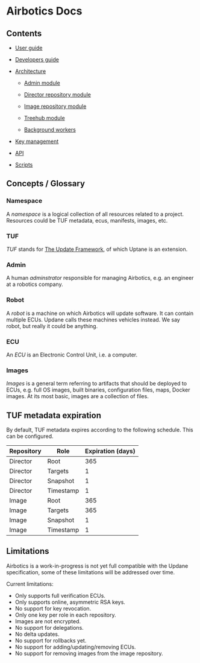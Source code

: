 # Airbotics Docs


## Contents

- [User guide](user-guide.md)

- [Developers guide](developers-guide.md)

- [Architecture](architecture.md)

    - [Admin module](modules/admin.md)

    - [Director repository module](modules/director-repository.md)

    - [Image repository module](modules/image-repository.md)

    - [Treehub module](modules/treehub.md)

    - [Background workers](modules/background-workers.md)

- [Key management](key-management.md)

- [API](api.md)
- [Scripts](scripts.md)


## Concepts / Glossary

### Namespace

A _namespace_ is a logical collection of all resources related to a project. Resources could be TUF metadata, ecus, manifests, images, etc.

### TUF

_TUF_ stands for [The Update Framework](https://theupdateframework.com/), of which Uptane is an extension.

### Admin

A human _adminstrator_ responsible for managing Airbotics, e.g. an engineer at a robotics company.

### Robot

A _robot_ is a machine on which Airbotics will update software. It can contain multiple ECUs. Updane calls these machines vehicles instead. We say robot, but really it could be anything.

### ECU

An _ECU_ is an Electronic Control Unit, i.e. a computer.

### Images

_Images_ is a general term referring to artifacts that should be deployed to ECUs, e.g. full OS images, built binaries, configuration files, maps, Docker images. At its most basic, images are a collection of files.


## TUF metadata expiration

By default, TUF metadata expires according to the following schedule. This can be configured.

| Repository | Role      | Expiration (days) |
| ---------- | --------- | ----------------- |
| Director   | Root      | 365               |
| Director   | Targets   | 1                 |
| Director   | Snapshot  | 1                 |
| Director   | Timestamp | 1                 |
| Image      | Root      | 365               |
| Image      | Targets   | 365               |
| Image      | Snapshot  | 1                 |
| Image      | Timestamp | 1                 |


## Limitations

Airbotics is a work-in-progress is not yet full compatible with the Updane specification, some of these limitations will be addressed over time. 

Current limitations:
- Only supports full verification ECUs.
- Only supports online, asymmetric RSA keys.
- No support for key revocation.
- Only one key per role in each repository.
- Images are not encrypted.
- No support for delegations.
- No delta updates.
- No support for rollbacks yet.
- No support for adding/updating/removing ECUs.
- No support for removing images from the image repository.
